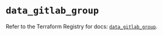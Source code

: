 # `data_gitlab_group`

Refer to the Terraform Registry for docs: [`data_gitlab_group`](https://registry.terraform.io/providers/gitlabhq/gitlab/18.0.0/docs/data-sources/group).
